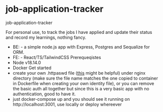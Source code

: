 # job-application-tracker
job-application-tracker

For personal use, to track the jobs I have applied and update their status and record my learnings, nothing fancy.
- BE: - a simple node.js app with Express, Postgres and Sequalize for ORM.
- FE: - React/TS/TailwindCSS
Prerequeqistes
- Node v18.14.0
- Docker
Get started
- create your own .httpaswd file ([this](https://docs.openshift.com/container-platform/4.8/authentication/identity_providers/configuring-htpasswd-identity-provider.html) might be helpful) under nginx directory (make sure the file name matches the one copied to container in Dockerfile when creating your own identity file), or you can remove the basic auth all together but since this is a very basic app with no authentication, good to have it.
- just docker-compose up and you should see it running on http://localhost:3001, use locally or deploy whereever


